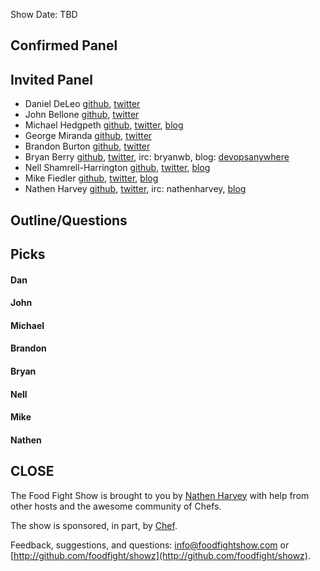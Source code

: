Show Date:  TBD

Confirmed Panel<a name="panel"></a>
-----

Invited Panel<a name="panel"></a>
-----

* Daniel DeLeo [github](https://github.com/danielsdeleo), [twitter](http://twitter.com/kallistec)
* John Bellone [github](https://github.com/johnbellone), [twitter](https://twitter.com/johnbellone)
* Michael Hedgpeth [github](https://github.com/mhedgpeth), [twitter](https://github.com/mhedgpeth), [blog](http://hedge-ops.com/)
* George Miranda [github](https://github.com/gmiranda23), [twitter](https://twitter.com/gmiranda23)
* Brandon Burton [github](http://github.com/solarce), [twitter](https://twitter.com/solarce)
* Bryan Berry [github](http://github.com/bryanwb), [twitter](http://twitter.com/bryanwb), irc: bryanwb, blog: [devopsanywhere](http://devopsanywhere.blogspot.com)
* Nell Shamrell-Harrington [github](https://github.com/nellshamrell), [twitter](https://twitter.com/nellshamrell), [blog](http://nellshamrell.com/)
* Mike Fiedler [github](http://github.com/miketheman), [twitter](http://twitter.com/mikefiedler), [blog](http://www.miketheman.net)
* Nathen Harvey [github](http://github.com/nathenharvey), [twitter](http://twitter.com/nathenharvey), irc: nathenharvey, [blog](http://nathenharvey.com)


Outline/Questions
-----------------



Picks<a name="picks"></a>
-----

#### Dan

#### John

#### Michael

#### Brandon

#### Bryan

#### Nell

#### Mike  

#### Nathen  



CLOSE
-----

The Food Fight Show is brought to you by [Nathen Harvey](https://twitter.com/nathenharvey) with help from other hosts and the awesome community of Chefs.

The show is sponsored, in part, by [Chef](http://www.chef.io).

Feedback, suggestions, and questions:  [info@foodfightshow.com](mailto:info@foodfightshow.com) or  [http://github.com/foodfight/showz](http://github.com/foodfight/showz).

